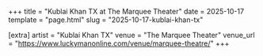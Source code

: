+++
title = "Kublai Khan TX at The Marquee Theater"
date = 2025-10-17
template = "page.html"
slug = "2025-10-17-kublai-khan-tx"

[extra]
artist = "Kublai Khan TX"
venue = "The Marquee Theater"
venue_url = "https://www.luckymanonline.com/venue/marquee-theatre/"
+++
